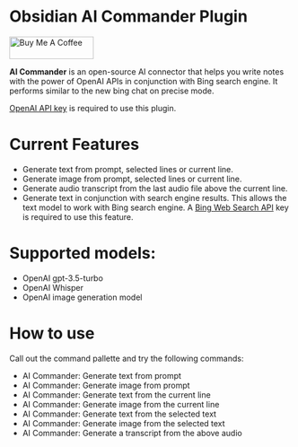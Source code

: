 # Obsidian AI Commander Plugin 

<a href="https://www.buymeacoffee.com/yzh503" target="_blank"><img src="https://cdn.buymeacoffee.com/buttons/v2/default-yellow.png" alt="Buy Me A Coffee" style="height: 40px !important;width: 150px !important;" ></a>

**AI Commander** is an open-source AI connector that helps you write notes with the power of OpenAI APIs in conjunction with Bing search engine. It performs similar to the new bing chat on precise mode. 

[OpenAI API key](https://platform.openai.com/account/api-keys) is required to use this plugin. 

# Current Features

- Generate text from prompt, selected lines or current line.
- Generate image from prompt, selected lines or current line. 
- Generate audio transcript from the last audio file above the current line. 
- Generate text in conjunction with search engine results. This allows the text model to work with Bing search engine. A [Bing Web Search API](https://www.microsoft.com/en-us/bing/apis/bing-web-search-api) key is required to use this feature.  

# Supported models: 

- OpenAI gpt-3.5-turbo
- OpenAI Whisper 
- OpenAI image generation model

# How to use

Call out the command pallette and try the following commands: 

- AI Commander: Generate text from prompt
- AI Commander: Generate image from prompt
- AI Commander: Generate text from the current line
- AI Commander: Generate image from the current line
- AI Commander: Generate text from the selected text
- AI Commander: Generate image from the selected text
- AI Commander: Generate a transcript from the above audio
